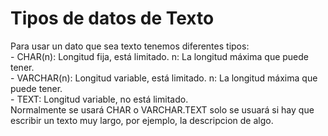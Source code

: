 <h1>Tipos de datos de Texto</h1>
Para usar un dato que sea texto tenemos diferentes tipos:<br/>
- CHAR(n): Longitud fija, está limitado. n: La longitud máxima que puede tener.<br/>
- VARCHAR(n): Longitud variable, está limitado. n: La longitud máxima que puede tener.<br/>
- TEXT: Longitud variable, no está limitado.<br/>
Normalmente se usará CHAR o VARCHAR.TEXT solo se usuará si hay que escribir un texto muy largo, por ejemplo, la descripcion de algo.<br/>
